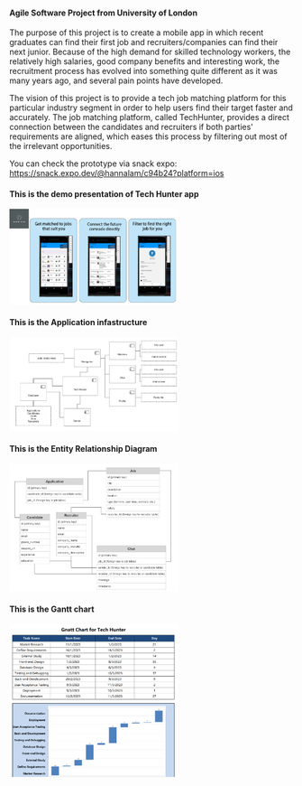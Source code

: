 #### Agile Software Project from University of London

The purpose of this project is to create a mobile app in which recent graduates can find their
first job and recruiters/companies can find their next junior. Because of the high demand for
skilled technology workers, the relatively high salaries, good company benefits and interesting
work, the recruitment process has evolved into something quite different as it was many years
ago, and several pain points have developed.

The vision of this project is to provide a tech job matching platform for this particular industry
segment in order to help users find their target faster and accurately. The job matching platform,
called TechHunter, provides a direct connection between the candidates and recruiters if both
parties' requirements are aligned, which eases this process by filtering out most of the irrelevant
opportunities.

You can check the prototype via snack expo:
https://snack.expo.dev/@hannalam/c94b24?platform=ios

#### This is the demo presentation of Tech Hunter app
<img
  src="/assets/Tech Hunter app demo.jpg"
  alt="Tech Hunter app demo"
  title="Tech Hunter app demo"
  style="display: inline-block; margin: 0 auto; max-width: 300px">

  #### This is the Application infastructure
<img
  src="/assets/Application infastructure.png"
  alt="Application infastructure"
  title="Application infastructure"
  style="display: inline-block; margin: 0 auto; max-width: 300px">

  #### This is the Entity Relationship Diagram
<img
  src="/assets/Entity Relationship Diagram.png"
  alt="Entity Relationship Diagram"
  title="Entity Relationship Diagram"
  style="display: inline-block; margin: 0 auto; max-width: 300px">

  #### This is the Gantt chart
<img
  src="/assets/Gantt chart.png"
  alt="Gantt chart"
  title="Gantt chart"
  style="display: inline-block; margin: 0 auto; max-width: 300px">
